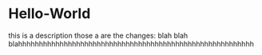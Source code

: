 # Hello-World
this is a description
those a are the changes:
  blah blah blahhhhhhhhhhhhhhhhhhhhhhhhhhhhhhhhhhhhhhhhhhhhhhhhhhhhhhhhh

